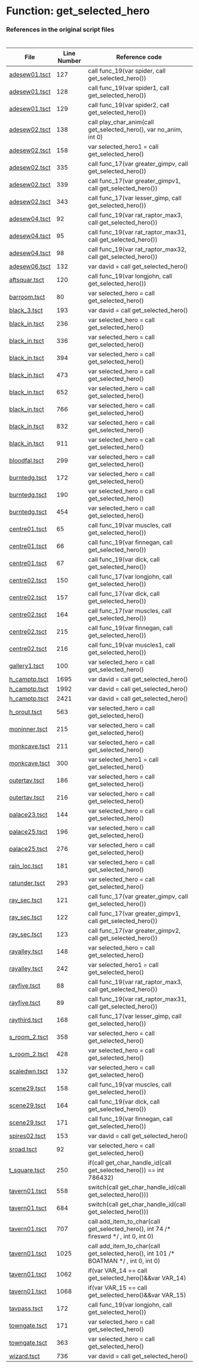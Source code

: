# Function: get_selected_hero
### References in the original script files

#

| File | Line Number | Reference code |
| --- | --- | --- |
| [adesew01.tsct](../../../out/adesew01.tsct#L127) | 127 | call func_19(var spider, call get_selected_hero()) |
| [adesew01.tsct](../../../out/adesew01.tsct#L128) | 128 | call func_19(var spider1, call get_selected_hero()) |
| [adesew01.tsct](../../../out/adesew01.tsct#L129) | 129 | call func_19(var spider2, call get_selected_hero()) |
| [adesew02.tsct](../../../out/adesew02.tsct#L138) | 138 | call play_char_anim(call get_selected_hero(), var no_anim, int 0) |
| [adesew02.tsct](../../../out/adesew02.tsct#L158) | 158 | var selected_hero1 = call get_selected_hero() |
| [adesew02.tsct](../../../out/adesew02.tsct#L335) | 335 | call func_17(var greater_gimpv, call get_selected_hero()) |
| [adesew02.tsct](../../../out/adesew02.tsct#L339) | 339 | call func_17(var greater_gimpv1, call get_selected_hero()) |
| [adesew02.tsct](../../../out/adesew02.tsct#L343) | 343 | call func_17(var lesser_gimp, call get_selected_hero()) |
| [adesew04.tsct](../../../out/adesew04.tsct#L92) | 92 | call func_19(var rat_raptor_max3, call get_selected_hero()) |
| [adesew04.tsct](../../../out/adesew04.tsct#L95) | 95 | call func_19(var rat_raptor_max31, call get_selected_hero()) |
| [adesew04.tsct](../../../out/adesew04.tsct#L98) | 98 | call func_19(var rat_raptor_max32, call get_selected_hero()) |
| [adesew06.tsct](../../../out/adesew06.tsct#L132) | 132 | var david = call get_selected_hero() |
| [aftsquar.tsct](../../../out/aftsquar.tsct#L120) | 120 | call func_19(var longjohn, call get_selected_hero()) |
| [barroom.tsct](../../../out/barroom.tsct#L80) | 80 | var selected_hero = call get_selected_hero() |
| [black_3.tsct](../../../out/black_3.tsct#L193) | 193 | var david = call get_selected_hero() |
| [black_in.tsct](../../../out/black_in.tsct#L236) | 236 | var selected_hero = call get_selected_hero() |
| [black_in.tsct](../../../out/black_in.tsct#L336) | 336 | var selected_hero = call get_selected_hero() |
| [black_in.tsct](../../../out/black_in.tsct#L394) | 394 | var selected_hero = call get_selected_hero() |
| [black_in.tsct](../../../out/black_in.tsct#L473) | 473 | var selected_hero = call get_selected_hero() |
| [black_in.tsct](../../../out/black_in.tsct#L652) | 652 | var selected_hero = call get_selected_hero() |
| [black_in.tsct](../../../out/black_in.tsct#L766) | 766 | var selected_hero = call get_selected_hero() |
| [black_in.tsct](../../../out/black_in.tsct#L832) | 832 | var selected_hero = call get_selected_hero() |
| [black_in.tsct](../../../out/black_in.tsct#L911) | 911 | var selected_hero = call get_selected_hero() |
| [bloodfal.tsct](../../../out/bloodfal.tsct#L299) | 299 | var selected_hero = call get_selected_hero() |
| [burntedg.tsct](../../../out/burntedg.tsct#L172) | 172 | var selected_hero = call get_selected_hero() |
| [burntedg.tsct](../../../out/burntedg.tsct#L190) | 190 | var selected_hero = call get_selected_hero() |
| [burntedg.tsct](../../../out/burntedg.tsct#L454) | 454 | var selected_hero = call get_selected_hero() |
| [centre01.tsct](../../../out/centre01.tsct#L65) | 65 | call func_19(var muscles, call get_selected_hero()) |
| [centre01.tsct](../../../out/centre01.tsct#L66) | 66 | call func_19(var finnegan, call get_selected_hero()) |
| [centre01.tsct](../../../out/centre01.tsct#L67) | 67 | call func_19(var dick, call get_selected_hero()) |
| [centre02.tsct](../../../out/centre02.tsct#L150) | 150 | call func_17(var longjohn, call get_selected_hero()) |
| [centre02.tsct](../../../out/centre02.tsct#L157) | 157 | call func_17(var dick, call get_selected_hero()) |
| [centre02.tsct](../../../out/centre02.tsct#L164) | 164 | call func_17(var muscles, call get_selected_hero()) |
| [centre02.tsct](../../../out/centre02.tsct#L215) | 215 | call func_19(var finnegan, call get_selected_hero()) |
| [centre02.tsct](../../../out/centre02.tsct#L216) | 216 | call func_19(var muscles1, call get_selected_hero()) |
| [gallery1.tsct](../../../out/gallery1.tsct#L100) | 100 | var selected_hero = call get_selected_hero() |
| [h_camptp.tsct](../../../out/h_camptp.tsct#L1695) | 1695 | var david = call get_selected_hero() |
| [h_camptp.tsct](../../../out/h_camptp.tsct#L1992) | 1992 | var david = call get_selected_hero() |
| [h_camptp.tsct](../../../out/h_camptp.tsct#L2421) | 2421 | var david = call get_selected_hero() |
| [h_orout.tsct](../../../out/h_orout.tsct#L563) | 563 | var selected_hero = call get_selected_hero() |
| [moninner.tsct](../../../out/moninner.tsct#L215) | 215 | var selected_hero = call get_selected_hero() |
| [monkcave.tsct](../../../out/monkcave.tsct#L211) | 211 | var selected_hero = call get_selected_hero() |
| [monkcave.tsct](../../../out/monkcave.tsct#L300) | 300 | var selected_hero1 = call get_selected_hero() |
| [outertav.tsct](../../../out/outertav.tsct#L186) | 186 | var selected_hero = call get_selected_hero() |
| [outertav.tsct](../../../out/outertav.tsct#L216) | 216 | var selected_hero = call get_selected_hero() |
| [palace23.tsct](../../../out/palace23.tsct#L144) | 144 | var selected_hero = call get_selected_hero() |
| [palace25.tsct](../../../out/palace25.tsct#L196) | 196 | var selected_hero = call get_selected_hero() |
| [palace25.tsct](../../../out/palace25.tsct#L276) | 276 | var selected_hero = call get_selected_hero() |
| [rain_loc.tsct](../../../out/rain_loc.tsct#L181) | 181 | var selected_hero = call get_selected_hero() |
| [ratunder.tsct](../../../out/ratunder.tsct#L293) | 293 | var selected_hero = call get_selected_hero() |
| [ray_sec.tsct](../../../out/ray_sec.tsct#L121) | 121 | call func_17(var greater_gimpv, call get_selected_hero()) |
| [ray_sec.tsct](../../../out/ray_sec.tsct#L122) | 122 | call func_17(var greater_gimpv1, call get_selected_hero()) |
| [ray_sec.tsct](../../../out/ray_sec.tsct#L123) | 123 | call func_17(var greater_gimpv2, call get_selected_hero()) |
| [rayalley.tsct](../../../out/rayalley.tsct#L148) | 148 | var selected_hero = call get_selected_hero() |
| [rayalley.tsct](../../../out/rayalley.tsct#L242) | 242 | var selected_hero1 = call get_selected_hero() |
| [rayfive.tsct](../../../out/rayfive.tsct#L88) | 88 | call func_19(var rat_raptor_max3, call get_selected_hero()) |
| [rayfive.tsct](../../../out/rayfive.tsct#L89) | 89 | call func_19(var rat_raptor_max31, call get_selected_hero()) |
| [raythird.tsct](../../../out/raythird.tsct#L168) | 168 | call func_17(var lesser_gimp, call get_selected_hero()) |
| [s_room_2.tsct](../../../out/s_room_2.tsct#L358) | 358 | var selected_hero = call get_selected_hero() |
| [s_room_2.tsct](../../../out/s_room_2.tsct#L428) | 428 | var selected_hero = call get_selected_hero() |
| [scaledwn.tsct](../../../out/scaledwn.tsct#L132) | 132 | var selected_hero = call get_selected_hero() |
| [scene29.tsct](../../../out/scene29.tsct#L158) | 158 | call func_19(var muscles, call get_selected_hero()) |
| [scene29.tsct](../../../out/scene29.tsct#L164) | 164 | call func_19(var dick, call get_selected_hero()) |
| [scene29.tsct](../../../out/scene29.tsct#L171) | 171 | call func_19(var finnegan, call get_selected_hero()) |
| [spires02.tsct](../../../out/spires02.tsct#L153) | 153 | var david = call get_selected_hero() |
| [sroad.tsct](../../../out/sroad.tsct#L92) | 92 | var selected_hero = call get_selected_hero() |
| [t_square.tsct](../../../out/t_square.tsct#L250) | 250 | if(call get_char_handle_id(call get_selected_hero()) == int 786432) |
| [tavern01.tsct](../../../out/tavern01.tsct#L558) | 558 | switch(call get_char_handle_id(call get_selected_hero())) |
| [tavern01.tsct](../../../out/tavern01.tsct#L684) | 684 | switch(call get_char_handle_id(call get_selected_hero())) |
| [tavern01.tsct](../../../out/tavern01.tsct#L707) | 707 | call add_item_to_char(call get_selected_hero(), int 74 /* fireswrd */ , int 0, int 0) |
| [tavern01.tsct](../../../out/tavern01.tsct#L1025) | 1025 | call add_item_to_char(call get_selected_hero(), int 101 /* BOATMAN */ , int 0, int 0) |
| [tavern01.tsct](../../../out/tavern01.tsct#L1062) | 1062 | if(var VAR_14 == call get_selected_hero()&&var VAR_14) |
| [tavern01.tsct](../../../out/tavern01.tsct#L1068) | 1068 | if(var VAR_15 == call get_selected_hero()&&var VAR_15) |
| [tavpass.tsct](../../../out/tavpass.tsct#L172) | 172 | call func_19(var longjohn, call get_selected_hero()) |
| [towngate.tsct](../../../out/towngate.tsct#L171) | 171 | var selected_hero = call get_selected_hero() |
| [towngate.tsct](../../../out/towngate.tsct#L363) | 363 | var selected_hero = call get_selected_hero() |
| [wizard.tsct](../../../out/wizard.tsct#L736) | 736 | var david = call get_selected_hero() |
